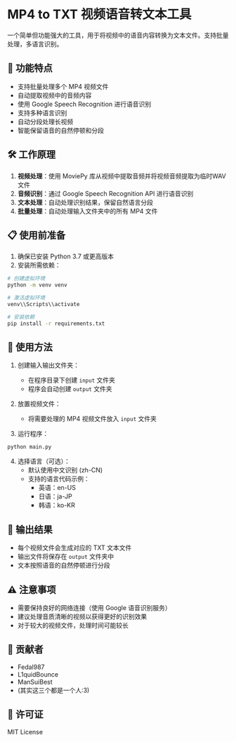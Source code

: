 # MP4 to TXT 视频语音转文本工具

一个简单但功能强大的工具，用于将视频中的语音内容转换为文本文件。支持批量处理，多语言识别。

## 🎯 功能特点

- 支持批量处理多个 MP4 视频文件
- 自动提取视频中的音频内容
- 使用 Google Speech Recognition 进行语音识别
- 支持多种语言识别
- 自动分段处理长视频
- 智能保留语音的自然停顿和分段

## 🛠️ 工作原理

1. **视频处理**：使用 MoviePy 库从视频中提取音频并将视频音频提取为临时WAV文件
2. **音频识别**：通过 Google Speech Recognition API 进行语音识别
3. **文本处理**：自动处理识别结果，保留自然语言分段
4. **批量处理**：自动处理输入文件夹中的所有 MP4 文件

## 📋 使用前准备

1. 确保已安装 Python 3.7 或更高版本
2. 安装所需依赖：
```bash
# 创建虚拟环境
python -m venv venv

# 激活虚拟环境
venv\\Scripts\\activate

# 安装依赖
pip install -r requirements.txt
```

## 🚀 使用方法

1. 创建输入输出文件夹：
   - 在程序目录下创建 `input` 文件夹
   - 程序会自动创建 `output` 文件夹

2. 放置视频文件：
   - 将需要处理的 MP4 视频文件放入 `input` 文件夹

3. 运行程序：
```bash
python main.py
```

4. 选择语言（可选）：
   - 默认使用中文识别 (zh-CN)
   - 支持的语言代码示例：
     - 英语：en-US
     - 日语：ja-JP
     - 韩语：ko-KR

## 📝 输出结果

- 每个视频文件会生成对应的 TXT 文本文件
- 输出文件将保存在 `output` 文件夹中
- 文本按照语音的自然停顿进行分段

## ⚠️ 注意事项

- 需要保持良好的网络连接（使用 Google 语音识别服务）
- 建议处理音质清晰的视频以获得更好的识别效果
- 对于较大的视频文件，处理时间可能较长

## 🤝 贡献者

- Fedal987
- L1quidBounce
- ManSuiBest
- (其实这三个都是一个人:3)

## 📄 许可证

MIT License
